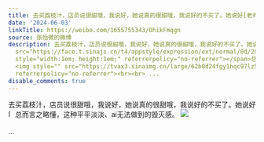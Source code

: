 ```yaml
---
title: 去买荔枝汁，店员说很甜哦，我说好，她说真的很甜哦，我说好的不买了。她说好[老师好]总而言之略懂，这种平平淡淡、ai无法做到的毁灭感。 [图片]
date: '2024-06-03'
linkTitle: https://weibo.com/1655755343/OhikFmqgn
source: 张怡微的微博
description: 去买荔枝汁，店员说很甜哦，我说好，她说真的很甜哦，我说好的不买了。她说好<span class="url-icon"><img alt="[老师好]"
  src="https://face.t.sinajs.cn/t4/appstyle/expression/ext/normal/0d/2022_Teacher_org.png"
  style="width:1em; height:1em;" referrerpolicy="no-referrer"></span>总而言之略懂，这种平平淡淡、ai无法做到的毁灭感。
  <img style="" src="https://tvax3.sinaimg.cn/large/62b0d24fgy1hqc97lz5h1j20wf1brjzj.jpg"
  referrerpolicy="no-referrer"><br><br> ...
disable_comments: true
---
```

去买荔枝汁，店员说很甜哦，我说好，她说真的很甜哦，我说好的不买了。她说好<span class="url-icon"><img alt="[老师好]" src="https://face.t.sinajs.cn/t4/appstyle/expression/ext/normal/0d/2022_Teacher_org.png" style="width:1em; height:1em;" referrerpolicy="no-referrer"></span>总而言之略懂，这种平平淡淡、ai无法做到的毁灭感。 <img style="" src="https://tvax3.sinaimg.cn/large/62b0d24fgy1hqc97lz5h1j20wf1brjzj.jpg" referrerpolicy="no-referrer"><br><br> ...
